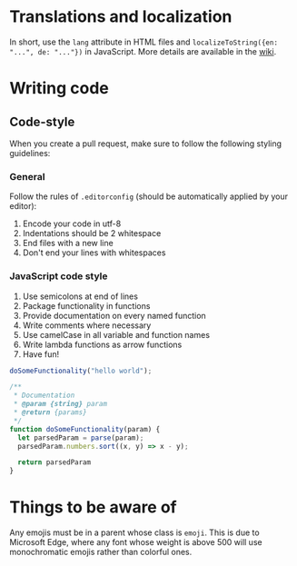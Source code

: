 # Translations and localization

In short, use the `lang` attribute in HTML files and `localizeToString({en: "...", de: "..."})` in JavaScript.
More details are available in the [wiki](https://github.com/l0drex/family-tree/wiki/Localization).


# Writing code

## Code-style

When you create a pull request, make sure to follow the following styling guidelines:

### General

Follow the rules of `.editorconfig` (should be automatically applied by your editor):
1. Encode your code in utf-8
2. Indentations should be 2 whitespace
3. End files with a new line
4. Don't end your lines with whitespaces

### JavaScript code style

1. Use semicolons at end of lines
2. Package functionality in functions
3. Provide documentation on every named function
4. Write comments where necessary
5. Use camelCase in all variable and function names
6. Write lambda functions as arrow functions
7. Have fun!

```js
doSomeFunctionality("hello world");

/**
 * Documentation
 * @param {string} param
 * @return {params}
 */
function doSomeFunctionality(param) {
  let parsedParam = parse(param);
  parsedParam.numbers.sort((x, y) => x - y);

  return parsedParam
}
```


# Things to be aware of

Any emojis must be in a parent whose class is `emoji`. This is due to Microsoft Edge, where any font whose weight is above 500 will use monochromatic emojis rather than colorful ones.

